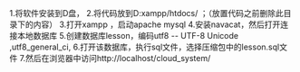 1.将软件安装到D盘，
2.将代码放到D:xampp/htdocs/  ；（放置代码之前删除此目录下的内容）
3.打开xampp ，启动apache mysql 
4.安装navacat，然后打开连接本地数据库
5.创建数据库lesson，编码utf8 -- UTF-8 Unicode ,utf8_general_ci,
6.打开该数据库，执行sql文件，选择压缩包中的lesson.sql文件
7.然后在浏览器中访问http://localhost/cloud_system/